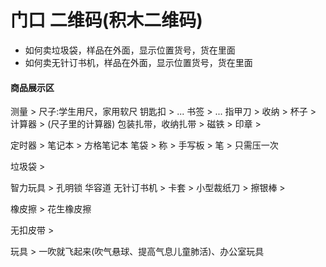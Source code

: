 
# 门口 二维码(积木二维码)
* 如何卖垃圾袋，样品在外面，显示位置货号，货在里面
* 如何卖无针订书机，样品在外面，显示位置货号，货在里面
#### 商品展示区


测量 > 尺子:学生用尺，家用软尺
钥匙扣 > ...
书签  > ...
指甲刀 >
收纳 >
杯子 > 
计算器 > (尺子里的计算器)
包装扎带，收纳扎带 > 
磁铁 > 
印章 > 

定时器 >
笔记本 > 方格笔记本
笔袋 > 
称 > 
手写板 >
笔 > 只需压一次

 垃圾袋 > 
 
智力玩具 > 孔明锁 华容道
无针订书机 > 
卡套 >
小型裁纸刀 > 
擦银棒 > 

橡皮擦 > 花生橡皮擦

无扣皮带 > 




玩具 > 一吹就飞起来(吹气悬球、提高气息儿童肺活)、办公室玩具



























